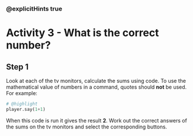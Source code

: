 ### @explicitHints true

# Activity 3 - What is the correct number?

## Step 1
Look at each of the tv monitors, calculate the sums using code.
To use the mathematical value of numbers in a command, quotes should **not** be used. For example:
```python
# @highlight
player.say(1+1) 
```
When this code is run it gives the result **2**. Work out the correct answers of the sums on the tv monitors and select the corresponding buttons.
